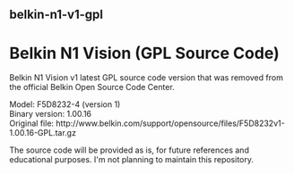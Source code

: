 ## belkin-n1-v1-gpl
# Belkin N1 Vision (GPL Source Code)
Belkin N1 Vision v1 latest GPL source code version that was removed from the official Belkin Open Source Code Center.

<P>
Model: F5D8232-4 (version 1)</BR>
Binary version: 1.00.16</BR>
Original file: http://www.belkin.com/support/opensource/files/F5D8232v1-1.00.16-GPL.tar.gz
</P>

<P>
The source code will be provided as is, for future references and educational purposes. I'm not planning to maintain this repository.
</P>
